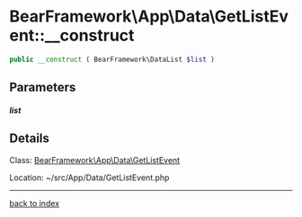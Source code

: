 # BearFramework\App\Data\GetListEvent::__construct

```php
public __construct ( BearFramework\DataList $list )
```

## Parameters

##### list

## Details

Class: [BearFramework\App\Data\GetListEvent](bearframework.app.data.getlistevent.class.md)

Location: ~/src/App/Data/GetListEvent.php

---

[back to index](index.md)

